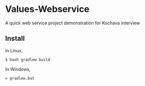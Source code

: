 # Values-Webservice
A quick web service project demonstration for Kochava interview

## Install
In Linux, 
```sh
$ bash gradlew build
```
In Windows,
```cmd
> gradlew.bat
```

